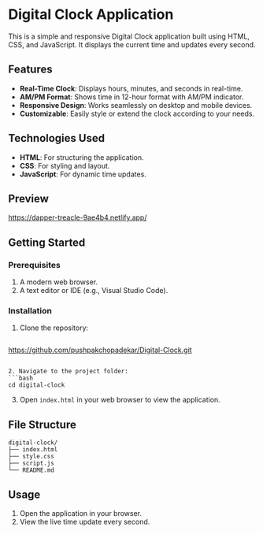 # Digital Clock Application

This is a simple and responsive Digital Clock application built using HTML, CSS, and JavaScript. It displays the current time and updates every second.

## Features

- **Real-Time Clock**: Displays hours, minutes, and seconds in real-time.
- **AM/PM Format**: Shows time in 12-hour format with AM/PM indicator.
- **Responsive Design**: Works seamlessly on desktop and mobile devices.
- **Customizable**: Easily style or extend the clock according to your needs.

## Technologies Used

- **HTML**: For structuring the application.
- **CSS**: For styling and layout.
- **JavaScript**: For dynamic time updates.

## Preview

https://dapper-treacle-9ae4b4.netlify.app/

## Getting Started

### Prerequisites

1. A modern web browser.
2. A text editor or IDE (e.g., Visual Studio Code).

### Installation

1. Clone the repository:
   ```bash
  https://github.com/pushpakchopadekar/Digital-Clock.git
   ```

2. Navigate to the project folder:
   ```bash
   cd digital-clock
   ```

3. Open `index.html` in your web browser to view the application.

## File Structure

```
digital-clock/
├── index.html
├── style.css
├── script.js
└── README.md
```

## Usage

1. Open the application in your browser.
2. View the live time update every second.





